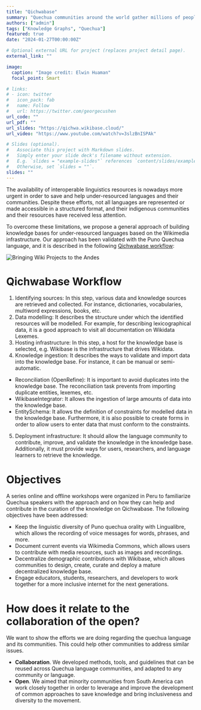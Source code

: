 ```yaml
---
title: "Qichwabase"
summary: "Quechua communities around the world gather millions of people. Unfortunately, there are only a few resources available in Quechua language, and they are mainly stored in unstructured formats. In this project, we will present the idea of building a knowledge graph to support the under-resourced Quechua language and its communities through wiki projects."
authors: ["admin"]
tags: ["Knowledge Graphs", "Quechua"]
featured: true
date: "2024-01-27T00:00:00Z"

# Optional external URL for project (replaces project detail page).
external_link: ""

image:
  caption: "Image credit: Elwin Huaman"
  focal_point: Smart

# links:
# - icon: twitter
#   icon_pack: fab
#   name: Follow
#   url: https://twitter.com/georgecushen
url_code: ""
url_pdf: ""
url_slides: "https://qichwa.wikibase.cloud/"
url_video: "https://www.youtube.com/watch?v=3slzBnISPAk"

# Slides (optional).
#   Associate this project with Markdown slides.
#   Simply enter your slide deck's filename without extension.
#   E.g. `slides = "example-slides"` references `content/slides/example-slides.md`.
#   Otherwise, set `slides = ""`.
slides: ""
---
```


The availability of interoperable linguistics resources is nowadays more urgent in order to save and help under-resourced languages and their communities. Despite these efforts, not all languages are represented or made accessible in a structured format, and their indigenous communities and their resources have received less attention.

To overcome these limitations, we propose a general approach of building knowledge bases for under-resourced languages based on the Wikimedia infrastructure. Our approach has been validated with the Puno Quechua language, and it is described in the following [Qichwabase workflow](https://qichwa.wikibase.cloud/):

![Bringing Wiki Projects to the Andes](/media/images/qichwabase-workflow.png)

# Qichwabase Workflow

1. Identifying sources: In this step, various data and knowledge sources are retrieved and collected. For instance, dictionaries, vocabularies, multiword expressions, books, etc.
2. Data modelling: It describes the structure under which the identified resources will be modelled. For example, for describing lexicographical data, it is a good approach to visit all documentation on Wikidata Lexemes.
3. Hosting infrastructure: In this step, a host for the knowledge base is selected, e.g. Wikibase is the infrastructure that drives Wikidata.
4. Knowledge ingestion: It describes the ways to validate and import data into the knowledge base. For instance, it can be manual or semi-automatic.
  - Reconciliation (OpenRefine): It is important to avoid duplicates into the knowledge base. The reconciliation task prevents from importing duplicate entities, lexemes, etc.
  - WikibaseIntegrator: It allows the ingestion of large amounts of data into the knowledge base.
  - EntitySchema: It allows the definition of constraints for modelled data in the knowledge base. Furthermore, it is also possible to create forms in order to allow users to enter data that must conform to the constraints.
5. Deployment infrastructure: It should allow the language community to contribute, improve, and validate the knowledge in the knowledge base. Additionally, it must provide ways for users, researchers, and language learners to retrieve the knowledge.

# Objectives

A series online and offline workshops were organized in Peru to familiarize Quechua speakers with the approach and on how they can help and contribute in the curation of the knowledge on Qichwabase. The following objectives have been addressed:

- Keep the linguistic diversity of Puno quechua orality with Lingualibre, which allows the recording of voice messages for words, phrases, and more.
- Document current events via Wikimedia Commons, which allows users to contribute with media resources, such as images and recordings.
- Decentralize demographic contributions with Wikibase, which allows communities to design, create, curate and deploy a mature decentralized knowledge base.
- Engage educators, students, researchers, and developers to work together for a more inclusive internet for the next generations.

# How does it relate to the collaboration of the open?

We want to show the efforts we are doing regarding the quechua language and its communities. This could help other communities to address similar issues.

- **Collaboration**. We developed methods, tools, and guidelines that can be reused across Quechua language communities, and adapted to any community or language.
- **Open**. We aimed that minority communities from South America can work closely together in order to leverage and improve the development of common approaches to save knowledge and bring inclusiveness and diversity to the movement.